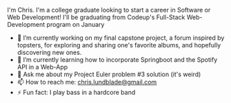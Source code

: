 I'm Chris. I'm a college graduate looking to start a career in Software or Web Development! I'll be graduating from Codeup's Full-Stack Web-Development program on January 

- 🔭 I’m currently working on my final capstone project, a forum inspired by topsters, for exploring and sharing one's favorite albums, and hopefully discovering new ones.
- 🌱 I’m currently learning how to incorporate Springboot and the Spotify API in a Web-App
- 💬 Ask me about my Project Euler problem #3 solution (it's weird)
- 📫 How to reach me: chris.lundblade@gmail.com 
- ⚡ Fun fact: I play bass in a hardcore band
